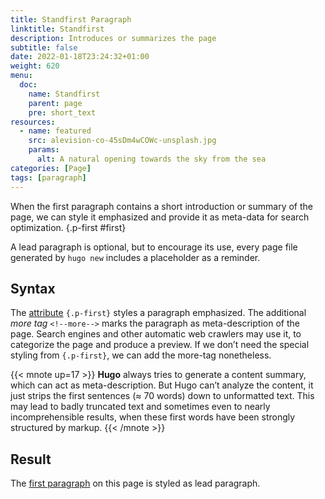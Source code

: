 ```yaml
---
title: Standfirst Paragraph
linktitle: Standfirst
description: Introduces or summarizes the page
subtitle: false
date: 2022-01-18T23:24:32+01:00 
weight: 620
menu:
  doc:
    name: Standfirst
    parent: page
    pre: short_text
resources:
  - name: featured
    src: alevision-co-45sDm4wCOWc-unsplash.jpg
    params:
      alt: A natural opening towards the sky from the sea
categories: [Page]
tags: [paragraph]
---
```


When the first paragraph contains a short introduction or summary of the page, we can style it emphasized and provide it as meta-data for search optimization.
{.p-first #first} <!--more-->

A lead paragraph is optional, but to encourage its use, every page file generated by `hugo new` includes a placeholder as a reminder.  

## Syntax
The [attribute](/doc/attribute) `{.p-first}` styles a paragraph emphasized. The additional _more tag_ `<!--more-->` marks the paragraph as meta-description of the page. Search engines and other automatic web crawlers may use it, to categorize the page and produce a preview. If we don’t need the special styling from `{.p-first}`, we can add the more-tag nonetheless.

{{< mnote up=17 >}}
**Hugo** always tries to generate a content summary, which can act as meta-description. But Hugo can’t analyze the content, it just strips the first sentences (≈ 70 words) down to unformatted text. This may lead to badly truncated text and sometimes even to nearly incomprehensible results, when these first words have been strongly structured by markup.
{{< /mnote >}}

## Result
The [first paragraph](#first) on this page is styled as lead paragraph.
